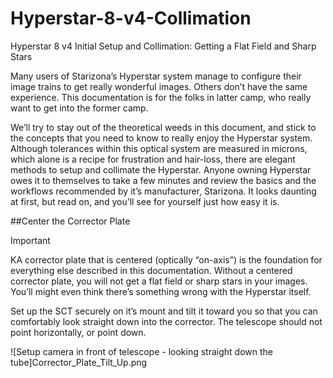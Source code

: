 # Hyperstar-8-v4-Collimation
Hyperstar 8 v4 Initial Setup and Collimation: Getting a Flat Field and Sharp Stars

Many users of Starizona’s Hyperstar system manage to configure their image trains to get really wonderful images. Others don’t have the same experience. This documentation is for the folks in latter camp, who really want to get into the former camp.

We’ll try to stay out of the theoretical weeds in this document, and stick to the concepts that you need to know to really enjoy the Hyperstar system. Although tolerances within this optical system are measured in microns, which alone is a recipe for frustration and hair-loss, there are elegant methods to setup and collimate the Hyperstar. Anyone owning Hyperstar owes it to themselves to take a few minutes and review the basics and the workflows recommended by it’s manufacturer, Starizona. It looks daunting at first, but read on, and you’ll see for yourself just how easy it is.

##Center the Corrector Plate
> [!IMPORTANT]
> KA corrector plate that is centered (optically “on-axis”) is the foundation for everything else described in this documentation. Without a centered corrector plate, you will not get a flat field or sharp stars in your images. You’ll might even think there’s something wrong with the Hyperstar itself.

Set up the SCT securely on it’s mount and tilt it toward you so that you can comfortably look straight down into the corrector. The telescope should not point horizontally, or point down.

![Setup camera in front of telescope - looking straight down the tube]Corrector_Plate_Tilt_Up.png

